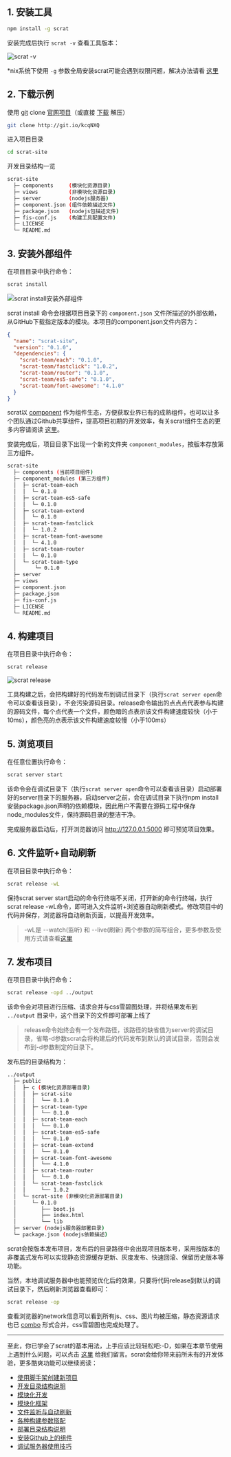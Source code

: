 ## 1. 安装工具

```bash
npm install -g scrat
```

安装完成后执行 ``scrat -v`` 查看工具版本：

![scrat -v](version.gif)

*nix系统下使用 ``-g`` 参数全局安装scrat可能会遇到权限问题，解决办法请看 [这里](https://github.com/scrat-team/scrat/issues/1)

## 2. 下载示例

使用 [git](http://www.git-scm.com/) clone [官网项目](https://github.com/scrat-team/scrat-site/)（或直接 [下载](https://github.com/scrat-team/scrat-site/archive/master.zip) 解压）

```bash
git clone http://git.io/kcqNXQ
```

进入项目目录

```bash
cd scrat-site
```

开发目录结构一览

```bash
scrat-site
  ├─ components     (模块化资源目录)
  ├─ views          (非模块化资源目录)
  ├─ server         (nodejs服务器)
  ├─ component.json (组件依赖描述文件)
  ├─ package.json   (nodejs包描述文件)
  ├─ fis-conf.js    (构建工具配置文件)
  ├─ LICENSE
  └─ README.md
```

## 3. 安装外部组件

在项目目录中执行命令：

```bash
scrat install
```

![scrat install安装外部组件](install.gif)

scrat install 命令会根据项目目录下的 ``component.json`` 文件所描述的外部依赖，从GitHub下载指定版本的模块。本项目的component.json文件内容为：

```json
{
  "name": "scrat-site",
  "version": "0.1.0",
  "dependencies": {
    "scrat-team/each": "0.1.0",
    "scrat-team/fastclick": "1.0.2",
    "scrat-team/router": "0.1.0",
    "scrat-team/es5-safe": "0.1.0",
    "scrat-team/font-awesome": "4.1.0"
  }
}
```

scrat以 [component](http://component.io) 作为组件生态，方便获取业界已有的成熟组件，也可以让多个团队通过Github共享组件，提高项目初期的开发效率，有关scrat组件生态的更多内容请阅读 [这里](/#!/todo)。

安装完成后，项目目录下出现一个新的文件夹 ``component_modules``，按版本存放第三方组件。

```bash
scrat-site
  ├─ components (当前项目组件)
  ├─ component_modules (第三方组件)
  │  ├─ scrat-team-each
  │  │  └─ 0.1.0
  │  ├─ scrat-team-es5-safe
  │  │  └─ 0.1.0
  │  ├─ scrat-team-extend
  │  │  └─ 0.1.0
  │  ├─ scrat-team-fastclick
  │  │  └─ 1.0.2
  │  ├─ scrat-team-font-awesome
  │  │  └─ 4.1.0
  │  ├─ scrat-team-router
  │  │  └─ 0.1.0
  │  └─ scrat-team-type
  │      └─ 0.1.0
  ├─ server
  ├─ views
  ├─ component.json
  ├─ package.json
  ├─ fis-conf.js
  ├─ LICENSE
  └─ README.md
```

## 4. 构建项目

在项目目录中执行命令：

```bash
scrat release
```

![scrat release](release.gif)

工具构建之后，会把构建好的代码发布到调试目录下（执行``scrat server open``命令可以查看该目录），不会污染源码目录。release命令输出的点点点代表参与构建的源码文件，每个点代表一个文件，颜色暗的点表示该文件构建速度较快（小于10ms），颜色亮的点表示该文件构建速度较慢（小于100ms）

## 5. 浏览项目

在任意位置执行命令：

```bash
scrat server start
```

该命令会在调试目录下（执行``scrat server open``命令可以查看该目录）启动部署好的server目录下的服务器，启动server之前，会在调试目录下执行npm install安装package.json声明的依赖模块，因此用户不需要在源码工程中保存node_modules文件，保持源码目录的整洁干净。

完成服务器启动后，打开浏览器访问 http://127.0.0.1:5000 即可预览项目效果。

## 6. 文件监听+自动刷新

在项目目录中执行命令：

```bash
scrat release -wL
```

保持scrat server start启动的命令行终端不关闭，打开新的命令行终端，执行scrat release -wL命令，即可进入文件监听+浏览器自动刷新模式。修改项目中的代码并保存，浏览器将自动刷新页面，以提高开发效率。

> -wL是 --watch(监听) 和 --live(刷新) 两个参数的简写组合，更多参数及使用方式请查看[这里](/#!/todo)

## 7. 发布项目

在项目目录中执行命令：

```bash
scrat release -opd ../output
```

该命令会对项目进行压缩、请求合并与css雪碧图处理，并将结果发布到 ``../output``  目录中，这个目录下的文件即可部署上线了

> release命令始终会有一个发布路径，该路径的缺省值为server的调试目录，省略-d参数scrat会将构建后的代码发布到默认的调试目录，否则会发布到-d参数制定的目录下。

发布后的目录结构为：

```bash
../output
  ├─ public
  │  ├─ c (模块化资源部署目录)
  │  │  ├─ scrat-site
  │  │  │  └── 0.1.0
  │  │  ├─ scrat-team-type
  │  │  │  └── 0.1.0
  │  │  ├─ scrat-team-each
  │  │  │  └── 0.1.0
  │  │  ├─ scrat-team-es5-safe
  │  │  │  └── 0.1.0
  │  │  ├─ scrat-team-extend
  │  │  │  └── 0.1.0
  │  │  ├─ scrat-team-font-awesome
  │  │  │  └── 4.1.0
  │  │  ├─ scrat-team-router
  │  │  │  └── 0.1.0
  │  │  └─ scrat-team-fastclick
  │  │     └── 1.0.2
  │  └─ scrat-site (非模块化资源部署目录)
  │     └─ 0.1.0
  │        ├── boot.js
  │        ├── index.html
  │        └── lib
  ├─ server (nodejs服务器部署目录)
  └─ package.json (nodejs依赖描述)
```

scrat会按版本发布项目，发布后的目录路径中会出现项目版本号，采用按版本的非覆盖式发布可以实现静态资源缓存更新、灰度发布、快速回滚、保留历史版本等功能。

当然，本地调试服务器中也能预览优化后的效果，只要将代码release到默认的调试目录下，然后刷新浏览器查看即可：

```bash
scrat release -op
```

查看浏览器的network信息可以看到所有js、css、图片均被压缩，静态资源请求也已 [combo](/#!/todo) 形式合并，css雪碧图也完成处理了。

--------

至此，你已学会了scrat的基本用法，上手应该比较轻松吧:-D，如果在本章节使用上遇到什么问题，可以点击 [这里](/#!/todo) 给我们留言。scrat会给你带来前所未有的开发体验，更多酷爽功能可以继续阅读：

* [使用脚手架创建新项目](/#!/todo)
* [开发目录结构说明](/#!/todo)
* [模块化开发](/#!/todo)
* [模块化框架](/#!/todo)
* [文件监听与自动刷新](/#!/todo)
* [各种构建参数搭配](/#!/todo)
* [部署目录结构说明](/#!/todo)
* [安装Github上的组件](/#!/todo)
* [调试服务器使用技巧](/#!/todo)